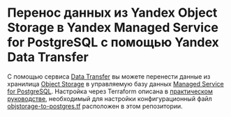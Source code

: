 # Перенос данных из Yandex Object Storage в Yandex Managed Service for PostgreSQL с помощью Yandex Data Transfer

С помощью сервиса [Data Transfer](https://cloud.yandex.ru/docs/data-transfer) вы можете перенести данные из хранилица [Object Storage](https://cloud.yandex.ru/docs/object-storage) в управляемую базу данных [Managed Service for PostgreSQL](https://cloud.yandex.ru/docs/managed-postgresql). Настройка через Terraform описана в [практическом руководстве](https://cloud.yandex.ru/ru/docs/data-transfer/tutorials/object-storage-to-postgresql), необходимый для настройки конфигурационный файл [objstorage-to-postgres.tf](objstorage-to-postgres.tf) расположен в этом репозитории.


